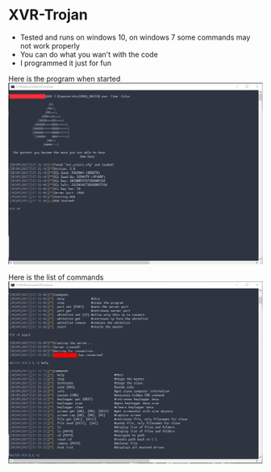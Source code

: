 # XVR-Trojan
- Tested and runs on windows 10, on windows 7 some commands may not work properly
- You can do what you wan't with the code
- I programmed it just for fun

Here is the program when started
  ![Alt text](image1.png)

Here is the list of commands
  ![Alt text](image2.png)
